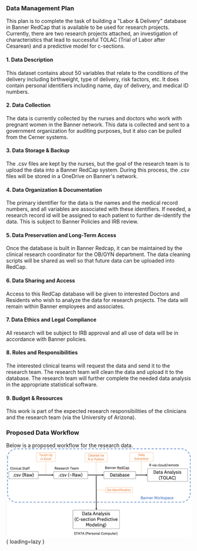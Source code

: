 ### Data Management Plan
This plan is to complete the task of building a "Labor & Delivery" database in Banner RedCap that is available to be used for research projects. Currently, there are two research projects attached, an investigation of characteristics that lead to successful TOLAC (Trial of Labor after Cesarean) and a predictive model for c-sections.

#### 1. Data Description
This dataset contains about 50 variables that relate to the conditions of the delivery including birthweight, type of delivery, risk factors, etc. It does contain personal identifiers including name, day of delivery, and medical ID numbers. 

#### 2. Data Collection
The data is currently collected by the nurses and doctors who work with pregnant women in the Banner network. This data is collected and sent to a government organization for auditing purposes, but it also can be pulled from the Cerner systems.

#### 3. Data Storage & Backup
The .csv files are kept by the nurses, but the goal of the research team is to upload the data into a Banner RedCap system. During this process, the .csv files will be stored in a OneDrive on Banner's network. 

#### 4. Data Organization & Documentation
The primary identifier for the data is the names and the medical record numbers, and all variables are associated with these identifiers. If needed, a research record id will be assigned to each patient to further de-identify the data. This is subject to Banner Policies and IRB review. 

#### 5. Data Preservation and Long-Term Access
Once the database is built in Banner Redcap, it can be maintained by the clinical research coordinator for the OB/GYN department. The data cleaning scripts will be shared as well so that future data can be uploaded into RedCap. 

#### 6. Data Sharing and Access
Access to this RedCap database will be given to interested Doctors and Residents who wish to analyze the data for research projects. The data will remain within Banner employees and associates.  

#### 7. Data Ethics and Legal Compliance
All research will be subject to IRB approval and all use of data will be in accordance with Banner policies. 

#### 8. Roles and Responsibilities
The interested clinical teams will request the data and send it to the research team. The research team will clean the data and upload it to the database. The research team will further complete the needed data analysis in the appropriate statistical software. 

#### 9. Budget & Resources
This work is part of the expected research responsibilities of the clinicians and the research team (via the University of Arizona).


### Proposed Data Workflow
Below is a proposed workflow for the research data. 
![Flowchart](../Images/L&D_Workflow.jpg){ loading=lazy }
